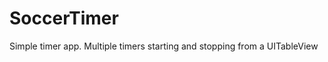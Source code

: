 SoccerTimer
===========
Simple timer app.  Multiple timers starting and stopping from a UITableView
